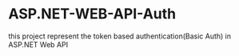 # ASP.NET-WEB-API-Auth
this project represent the token based authentication(Basic Auth) in ASP.NET Web API
